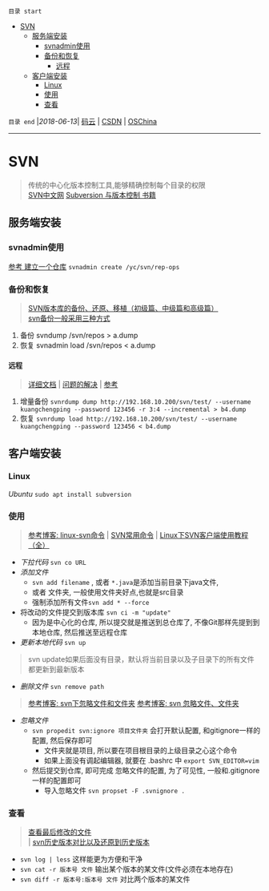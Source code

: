 `目录 start`
 
- [SVN](#svn)
    - [服务端安装](#服务端安装)
        - [svnadmin使用](#svnadmin使用)
        - [备份和恢复](#备份和恢复)
            - [远程](#远程)
    - [客户端安装](#客户端安装)
        - [Linux](#linux)
        - [使用](#使用)
        - [查看](#查看)

`目录 end` |_2018-06-13_| [码云](https://gitee.com/kcp1104) | [CSDN](http://blog.csdn.net/kcp606) | [OSChina](https://my.oschina.net/kcp1104)
****************************************
# SVN
> 传统的中心化版本控制工具,能够精确控制每个目录的权限  
> [SVN中文网](http://www.svn.org.cn) [Subversion 与版本控制 书籍](http://svnbook.red-bean.com/)

## 服务端安装
### svnadmin使用
[参考 建立一个仓库](http://www.cnblogs.com/xkops/p/5457935.html)
`svnadmin create /yc/svn/rep-ops`

### 备份和恢复
> [SVN版本库的备份、还原、移植（初级篇、中级篇和高级篇）](https://blog.csdn.net/windone0109/article/details/2908133)  
> [svn备份一般采用三种方式](https://blog.csdn.net/beyondlpf/article/details/54138865)

1. 备份 svndump /svn/repos > a.dump
2. 恢复 svnadmin load /svn/repos < a.dump

#### 远程
> [详细文档](http://svnbook.red-bean.com/en/1.7/svn.ref.svnrdump.html#svn.ref.svnrdump.sw.incremental)
> | [问题的解决](https://www.saas-secure.com/svn-hosting/svn-dump-restore.html#svn-remote-backup-restore)
> | [参考](https://www.saas-secure.com/svn-hosting/svn-dump-restore.html)

1. 增量备份 `svnrdump dump http://192.168.10.200/svn/test/ --username kuangchengping --password 123456 -r 3:4 --incremental > b4.dump`
2. 恢复 `svnrdump load http://192.168.10.200/svn/test/ --username kuangchengping --password 123456 < b4.dump`

## 客户端安装
### Linux
_Ubuntu_
`sudo apt install subversion`

### 使用
> [参考博客: linux-svn命令](http://blog.csdn.net/gexiaobaohelloworld/article/details/7752862) | [SVN常用命令](http://www.cnblogs.com/SanMaoSpace/p/5102878.html)
> | [Linux下SVN客户端使用教程（全）](https://blog.csdn.net/qq_27968607/article/details/55253997)  

- _下拉代码_ `svn co URL`  
- _添加文件_ 
    - `svn add filename` , 或者 `*.java`是添加当前目录下java文件,
    -  或者 文件夹, 一般使用文件夹好点,也就是src目录
    - 强制添加所有文件`svn add * --force`  
- 将改动的文件提交到版本库 `svn ci -m "update"` 
    - 因为是中心化的仓库, 所以提交就是推送到总仓库了, 不像Git那样先提到到本地仓库, 然后推送至远程仓库
- _更新本地代码_ `svn up`  
> svn update如果后面没有目录，默认将当前目录以及子目录下的所有文件都更新到最新版本

- _删除文件_ `svn remove path`

> [参考博客: svn下忽略文件和文件夹](http://blog.sina.com.cn/s/blog_6e165cc101017m0j.html)
> [参考博客: svn 忽略文件、文件夹](https://ztgame.shenyu.me/svn/svn-ignore.html)
- _忽略文件_
    - `svn propedit svn:ignore 项目文件夹` 会打开默认配置,  和gitignore一样的配置, 然后保存即可
        - 文件夹就是项目, 所以要在项目根目录的上级目录之心这个命令
        - 如果上面没有调起编辑器, 就要在 .bashrc 中 `export SVN_EDITOR=vim`
    - 然后提交到仓库, 即可完成 忽略文件的配置, 为了可见性, 一般和.gitignore一样的配置即可
        -  导入忽略文件 `svn propset -F .svnignore .`
### 查看
> [查看最后修改的文件](https://java-er.com/blog/svn-last-files/)  
> | [svn历史版本对比以及还原到历史版本](http://www.cnblogs.com/simonote/articles/3086717.html)

- `svn log | less` 这样能更为方便和干净
- `svn cat -r 版本号 文件` 输出某个版本的某文件(文件必须在本地存在)
- `svn diff -r 版本号:版本号 文件` 对比两个版本的某文件
